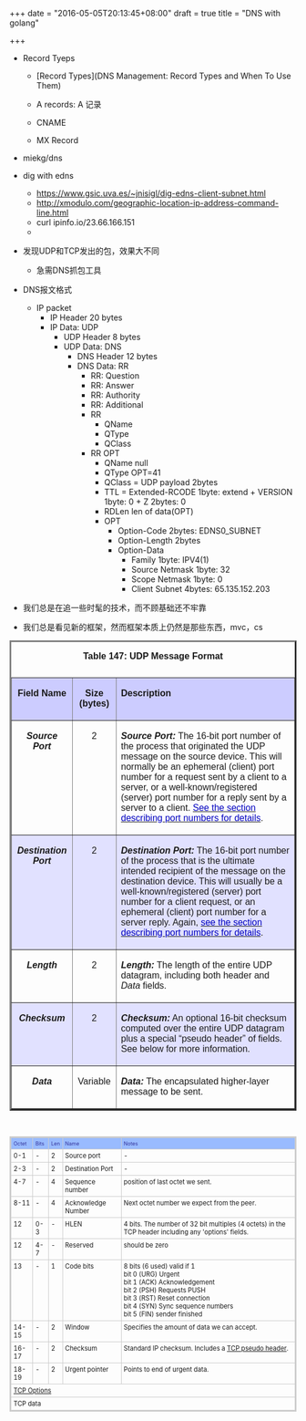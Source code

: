 +++
date = "2016-05-05T20:13:45+08:00"
draft = true
title = "DNS with golang"

+++

* Record Tyeps
    * [Record Types](DNS Management: Record Types and When To Use Them)

    * A records:    A 记录

    * CNAME

    * MX Record

    
* miekg/dns

* dig with edns
	* https://www.gsic.uva.es/~jnisigl/dig-edns-client-subnet.html
	* http://xmodulo.com/geographic-location-ip-address-command-line.html
	* curl ipinfo.io/23.66.166.151
	* 

* 发现UDP和TCP发出的包，效果大不同
	* 急需DNS抓包工具

* DNS报文格式
	* IP packet
		* IP Header 20 bytes
		* IP Data: UDP
			* UDP Header 8 bytes
			* UDP Data: DNS
				* DNS Header 12 bytes
				* DNS Data: RR
					* RR: Question
					* RR: Answer
					* RR: Authority
					* RR: Additional
					* RR
						* QName
						* QType
						* QClass
					* RR OPT
						* QName null
						* QType OPT=41
						* QClass = UDP payload 2bytes
						* TTL = Extended-RCODE 1byte: extend + VERSION 1byte: 0 + Z 2bytes: 0
						* RDLen	len of data(OPT)
						* OPT
							* Option-Code 2bytes: EDNS0_SUBNET
							* Option-Length 2bytes
							* Option-Data	
								* Family 1byte: IPV4(1)
								* Source Netmask 1byte: 32
								* Scope Netmask 1byte: 0
								* Client Subnet 4bytes: 65.135.152.203
		

* 我们总是在追一些时髦的技术，而不顾基础还不牢靠

* 我们总是看见新的框架，然而框架本质上仍然是那些东西，mvc，cs


<!-- http://www.tcpipguide.com/free/index.htm -->

<div align="center"><table border="3" cellpadding="4" cellspacing="2"><caption align="top"><p align="center"><font face="Arial"><b>Table 147: UDP Message Format </b></font></p></caption>
<tbody><tr>
<td bgcolor="#CCCCFF"><p align="center"><font face="Arial"><b>Field 
Name</b></font></p>
</td>
<td bgcolor="#CCCCFF"><p align="center"><font face="Arial"><b>Size (bytes)</b></font></p>
</td>
<td align="left" bgcolor="#CCCCFF"><p align="left"><font face="Arial"><b>Description</b></font></p>
</td>
</tr>
<tr>
<td align="center"><p align="center"><font face="Arial"><b><i>Source 
Port</i></b></font></p>
</td>
<td align="center"><p align="center"><font face="Arial">2</font></p>
</td>
<td><p align="left"><font face="Arial"><b><i>Source Port:</i></b> The 
16-bit port number of the process that originated the UDP message on 
the source device. This will normally be an ephemeral (client) port 
number for a request sent by a client to a server, or a well-known/registered 
(server) port number for a reply sent by a server to a client. </font><a href="t_TCPIPTransportLayerProtocolTCPandUDPAddressingPort.htm"><font face="Arial" color="#0101C0">See 
the section describing port numbers for details</font></a><font face="Arial">.</font></p>
</td>
</tr>
<tr>
<td align="center" bgcolor="#E1E1FF"><p align="center"><font face="Arial"><b><i>Destination 
Port</i></b></font></p>
</td>
<td align="center" bgcolor="#E1E1FF"><p align="center"><font face="Arial">2</font></p>
</td>
<td bgcolor="#E1E1FF"><p align="left"><font face="Arial"><b><i>Destination 
Port:</i></b> The 16-bit port number of the process that is the ultimate 
intended recipient of the message on the destination device. This will 
usually be a well-known/registered (server) port number for a client 
request, or an ephemeral (client) port number for a server reply. Again, 
</font><a href="t_TCPIPTransportLayerProtocolTCPandUDPAddressingPort.htm"><font face="Arial" color="#0101C0">see 
the section describing port numbers for details</font></a><font face="Arial">.</font></p>
</td>
</tr>
<tr>
<td align="center"><p align="center"><font face="Arial"><b><i>Length</i></b></font></p>
</td>
<td align="center"><p align="center"><font face="Arial">2</font></p>
</td>
<td><p align="left"><font face="Arial"><b><i>Length:</i></b> The length 
of the entire UDP datagram, including both header and <i>Data</i> fields.</font></p>
</td>
</tr>
<tr>
<td align="center" bgcolor="#E1E1FF"><p align="center"><font face="Arial"><b><i>Checksum</i></b></font></p>
</td>
<td align="center" bgcolor="#E1E1FF"><p align="center"><font face="Arial">2</font></p>
</td>
<td bgcolor="#E1E1FF"><p align="left"><font face="Arial"><b><i>Checksum:</i></b> 
An optional 16-bit checksum computed over the entire UDP datagram plus 
a special “pseudo header” of fields. See below for more information. 
</font></p>
</td>
</tr>
<tr>
<td align="center"><p align="center"><font face="Arial"><b><i>Data</i></b></font></p>
</td>
<td align="center"><p align="center"><font face="Arial">Variable</font></p>
</td>
<td><p align="left"><font face="Arial"><b><i>Data:</i></b> The encapsulated 
higher-layer message to be sent.</font></p>
</td>
</tr>
</tbody></table>

<br><a name="Figure_200"></a></div>

<style type="text/css">
div.l-f table{width:100%;padding:4px;}

table {margin: 0 auto;}
table.t-m-n > tbody > tr > td {border:1px solid #ccc;padding:4px;}
table.t-m-s > tbody > tr > td {border:1px solid #ccc;padding:4px;}
table.p-m-n > tbody > tr > td {padding:4px;border-collapse:collapse;}
table.p-m-s > tbody > tr > td {padding:4px;border-collapse:collapse;}
tr {vertical-align:top;}
/* end tag modifiers - Printer friendly */


div.t-h:hover > div {display:block;}
.t-m-s {font-size:80%;border: 2px solid #ccc;border-spacing:0;border-collapse:collapse;}
.g-h-s {background:#9bf;color:#339;padding:4px; font-size:80%;font-weight:normal;border:1px solid #ccc;}
</style>

<table class="t-m-s">
<tbody><tr class="g-h-s">
<td>Octet</td>
<td>Bits</td>
<td>Len</td>
<td>Name</td>
<td>Notes</td>
</tr>
<tr>
<td>0-1</td>
<td>-</td>
<td>2</td>
<td>Source port</td>
<td>-</td>
</tr>
<tr>
<td>2-3</td>
<td>-</td>
<td>2</td>
<td>Destination Port</td>
<td>-</td>
</tr>
<tr>
<td>4-7</td>
<td>-</td>
<td>4</td>
<td>Sequence number</td>
<td>position of last octet we sent.</td>
</tr>
<tr>
<td>8-11</td>
<td>-</td>
<td>4</td>
<td>Acknowledge Number</td>
<td>Next octet number we expect from the peer.</td>
</tr>
<tr>
<td>12</td>
<td>0-3</td>
<td>-</td>
<td>HLEN</td>
<td>4 bits. The number of 32 bit multiples (4 octets) in the TCP header including any 'options' fields.</td>
</tr>
<tr>
<td>12</td>
<td>4-7</td>
<td>-</td>
<td>Reserved</td>
<td>should be zero</td>
</tr>
<tr>
<td>13</td>
<td>-</td>
<td>1</td>
<td>Code bits</td>
<td>8 bits (6 used) valid if 1<br>
bit 0 (URG) Urgent<br>
bit 1 (ACK) Acknowledgement<br>
bit 2 (PSH) Requests PUSH<br>
bit 3 (RST) Reset connection<br>
bit 4 (SYN) Sync sequence numbers<br>
bit 5 (FIN) sender finished</td>
</tr>
<tr>
<td>14-15</td>
<td>-</td>
<td>2</td>
<td>Window</td>
<td>Specifies the amount of data we can accept.</td>
</tr>
<tr>
<td>16-17</td>
<td>-</td>
<td>2</td>
<td>Checksum</td>
<td>Standard IP checksum. Includes a <a href="#tcp-check" class="t-db">TCP pseudo header</a>.</td>
</tr>
<tr>
<td>18-19</td>
<td>-</td>
<td>2</td>
<td>Urgent pointer</td>
<td>Points to end of urgent data.</td>
</tr>
<tr class="t-c">
<td colspan="5"><a href="#tcp_opts" class="t-db">TCP Options</a></td>
</tr>
<tr class="t-c">
<td colspan="5">TCP data</td>
</tr>
</tbody></table>
